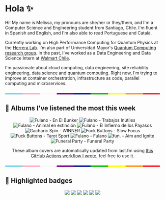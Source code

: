 # Hola ✨
Hi! My name is Melissa, my pronouns are she/her or they/them, and I'm a Computer Science and Engineering student from Santiago, Chile. I'm fluent in Spanish and English, and I'm also able to read Portuguese and Català.

Currently working on High Performance Computing for Quantum Physics at the [Herrera Lab](http://fherreralab.com/). I'm also part of Universidad Mayor's [Quantum Computing research group](https://www.diariomayor.cl/ciencia-um/docentes-y-estudiantes-crean-el-primer-grupo-de-computacion-cuantica-u-mayor.html). In the past, I've worked as a Data Engineering and Data Science Intern at [Walmart Chile](https://github.com/walmartdigital/).

I'm passionate about cloud computing, data engineering, site reliability engineering, data science and quantum computing. Right now, I'm trying to improve at container orchestration, infrastructure as code, parallel computing and microservices.

<img src="hr.png" width="100%" height="5px">

## 🎵 Albums I've listened the most this week
<!-- lastfm -->
<p align="center"><img src="https://lastfm.freetls.fastly.net/i/u/64s/3b4cc06fcf86423ac273b286bab456a2.jpg" title="Fulano - En El Bunker"> <img src="https://lastfm.freetls.fastly.net/i/u/64s/a2983eb279584e98b97492e4f6b6f724.jpg" title="Fulano - Trabajos Inútiles"> <img src="https://lastfm.freetls.fastly.net/i/u/64s/67a85fdff282efa6d4fee02fd9c3dea7.jpg" title="Fulano - Animal en extinción"> <img src="https://lastfm.freetls.fastly.net/i/u/64s/8b482fe271aa429483bf0ac8f4c49bd7.jpg" title="Fulano - El Infierno de los Payasos"> <img src="https://lastfm.freetls.fastly.net/i/u/64s/ae37587d24e34055c03e7d781fb442c9.jpg" title="Gacharic Spin - WINNER"> <img src="https://lastfm.freetls.fastly.net/i/u/64s/bc2ed40affae4adf82238e8b4f6bae85.png" title="Fuck Buttons - Slow Focus"> <img src="https://lastfm.freetls.fastly.net/i/u/64s/86d68664fccfa3b16c435d6abd98c2b5.jpg" title="Fuck Buttons - Tarot Sport"> <img src="https://lastfm.freetls.fastly.net/i/u/64s/10a0223e15fa7dd5c060b317e91c2723.png" title="Fulano - Fulano"> <img src="https://lastfm.freetls.fastly.net/i/u/64s/934541b38b624659909d1cb5e0f333a6.jpg" title="fun. - Aim and Ignite"> <img src="https://lastfm.freetls.fastly.net/i/u/64s/816714bb22444d9db49bf57b0f064477.jpg" title="Funeral Party - Funeral Party"> </p>

<p align="center">These album covers are automatically updated from last.fm using <a href="https://github.com/marketplace/actions/lastfm-to-markdown">this GitHub Actions workflow I wrote</a>, feel free to use it.</p>

<img src="hr.png" width="100%" height="5px">

## 🏅 Highlighted badges
<p align="center" style="vertical-align:middle;">
  <a href="https://www.credly.com/badges/c8caff74-4c34-4211-affe-8bd7692771c8"><img src="https://images.credly.com/size/100x100/images/cf9b772d-7cf9-4c11-9aa7-46ab006f0ce6/IBM_Quantum_Challenge_2021_Achievement_V2.png"></a>
  <a href="https://www.credly.com/badges/52a4021b-34e6-413d-a4bd-cc29d3a686f6"><img src="https://images.credly.com/size/100x100/images/28944969-813a-43b9-944f-7910111ce764/Professional_Certificate_-_Data_Science.png"></a>
  <a href="https://www.credly.com/badges/cfeca386-7b9d-487f-8e2b-b3cfa069c734"><img src="https://images.credly.com/size/100x100/images/ac4daa48-1924-4dc5-80cf-ede5a08bac51/Data_Science_Foundations_Specialization.png"></a>
  <a href="https://www.credly.com/badges/0372a945-8a67-4d57-9643-b46b8dbf2fa6"><img src="https://images.credly.com/size/100x100/images/4a5f4849-54ae-461f-97ad-cb9c9a04eb63/Adv_Data_Science_Specialization.png"></a>
  <a href="https://www.credly.com/badges/348acaad-19d1-4f5a-8a6f-145d80dca3dc"><img src="https://images.credly.com/size/100x100/images/1dee8dee-d779-462e-9fd4-df5119546349/Build_Smart_on_Kubernetes_World_Tour.png"></a>
  <a href="https://google.qwiklabs.com/public_profiles/9fac59c2-c0f1-4b5c-b207-47c9cd7d6072"><img src="https://cdn.qwiklabs.com/GHzcYBb00JYUF9Rgf3D9A4inwRHYnFtISMvcRlb%2FClU%3D" width="100px"></a>
</p>
